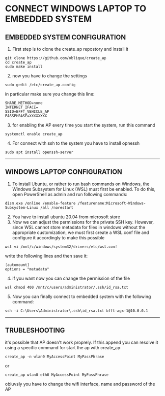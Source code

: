# CONNECT WINDOWS LAPTOP TO EMBEDDED SYSTEM


## EMBEDDED SYSTEM CONFIGURATION
1. First step is to clone the create_ap repostory and install it
```
git clone https://github.com/oblique/create_ap
cd create_ap
sudo make install
```
2. now you have to change the settings
```
sudo gedit /etc/create_ap.config
```
in particular make sure you change this line:
```
SHARE_METHOD=none
INTERNET_IFACE=
SSID=BFFT_VEHICLE_AP
PASSPHRASE=XXXXXXXX
```
3. for enabling the AP every time you start the system, run this command
```
systemctl enable create_ap
```
4. For connect with ssh to the system you have to install  opnessh
```
sudo apt install openssh-server
```

***

## WINDOWS LAPTOP CONFIGURATION
1. To install Ubuntu, or rather to run bash commands on Windows, the Windows Subsystem for Linux (WSL) must first be enabled. To do this, open PowerShell as admin and run following commands:
```
dism.exe /online /enable-feature /featurename:Microsoft-Windows-Subsystem-Linux /all /norestart
```
2. You have to install ubuntu 20.04 from microsoft store
3. Now we can adjust the permissions for the private SSH key. However, since WSL cannot store metadata for files in windows without the appropriate customization, we must first create a WSL.conf file and configure it accordingly to make this possible
```
wsl vi /mnt/c/windows/system32/drivers/etc/wsl.conf
```
write the following lines and then save it:
```
[automount]
options = "metadata"
```

4. if you want now you can change the permission of the file
```
wsl chmod 400 /mnt/c/users/administrator/.ssh/id_rsa.txt
```

5. Now you can finally connect to embedded system with the following command:
```
ssh -i C:\Users\Administrator\.ssh\id_rsa.txt bfft-agx-1@10.0.0.1
```

***

## TRUBLESHOOTING

it's possible that AP doesn't work proprely. If this append you can resolve it using a specific command for start the ap with create_ap
```
create_ap -n wlan0 MyAccessPoint MyPassPhrase
```
or
```
create_ap wlan0 eth0 MyAccessPoint MyPassPhrase
```
obiuvsly you have to change the wifi interface, name and password of the AP
